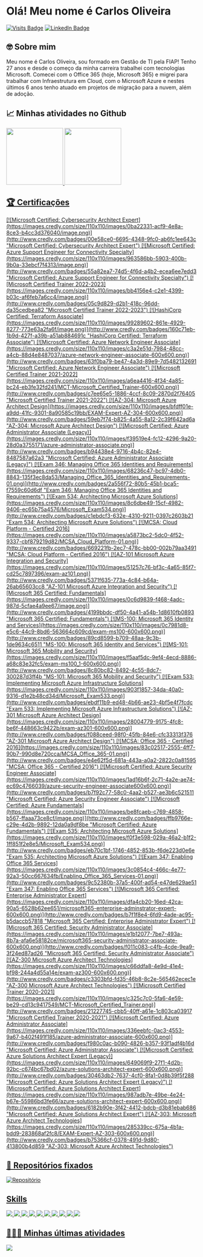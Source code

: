 # Olá! Meu nome é Carlos Oliveira
[![Visits Badge](https://badges.pufler.dev/visits/carlosdoliveira/carlosdoliveira)](https://cloudsquad.com.br)
[![LinkedIn Badge](https://img.shields.io/badge/LinkedIn-Profile-informational?style=flat&logo=linkedin&logoColor=white&color=0D76A8)](https://www.linkedin.com/in/carlosdoliveira/)


## 🤓 Sobre mim

Meu nome é Carlos Oliveira, sou formado em Gestão de TI pela FIAP! Tenho 27 anos e desde o começo da minha carreira trabalhei com tecnologias Microsoft. Comecei com o Office 365 (hoje, Microsoft 365) e migrei para trabalhar com Infraestrutura em Cloud, com o Microsoft Azure e nestes últimos 6 anos tenho atuado em projetos de migração para a nuvem, além de adoção.

## 📈 Minhas atividades no Github
<div>
  <a href="https://github.com/carlosdoliveira">
  <img height="150em" src="https://github-readme-stats.vercel.app/api?username=carlosdoliveira&count_private=true&show_icons=true&theme=onedark&include_all_commits=true&locale=pt-br"/>
  <img height="150em" src="https://github-readme-stats.vercel.app/api/top-langs/?username=carlosdoliveira&count_private=true&show_icons=true&theme=onedark&layout=compact&hide=less,hack&locale=pt-br" />
</div>

## 🏆 Certificações

<div style="display: inline_block">
<!--START_SECTION:badges-->
[![Microsoft Certified: Cybersecurity Architect Expert](https://images.credly.com/size/110x110/images/0ba22331-acf9-4e8a-8ce3-b4cc3d376040/image.png)](http://www.credly.com/badges/00e58ce0-6695-4348-9fc0-ab6fc1ee643c "Microsoft Certified: Cybersecurity Architect Expert")
[![Microsoft Certified: Azure Support Engineer for Connectivity Specialty](https://images.credly.com/size/110x110/images/963586bb-5903-400b-9b0a-33ebcf7f4313/image.png)](http://www.credly.com/badges/55a82ea7-74d5-4f6d-a4b2-ecea6ee7edd3 "Microsoft Certified: Azure Support Engineer for Connectivity Specialty")
[![Microsoft Certified Trainer 2022-2023](https://images.credly.com/size/110x110/images/bb4156e4-c2e1-4399-b03c-af6feb7a6cc4/image.png)](http://www.credly.com/badges/05c9d829-d2b1-418c-96dd-da35cedbea82 "Microsoft Certified Trainer 2022-2023")
[![HashiCorp Certified: Terraform Associate](https://images.credly.com/size/110x110/images/99289602-861e-4929-8277-773e63a2fa6f/image.png)](http://www.credly.com/badges/160c71eb-1b9d-427f-a39b-a51ab884691c "HashiCorp Certified: Terraform Associate")
[![Microsoft Certified: Azure Network Engineer Associate](https://images.credly.com/size/110x110/images/c3a2e51d-7984-48cc-a4cb-88d4e8487037/azure-network-engineer-associate-600x600.png)](http://www.credly.com/badges/63f0ba79-be47-4a3d-89e9-7d5482132691 "Microsoft Certified: Azure Network Engineer Associate")
[![Microsoft Certified Trainer 2021-2022](https://images.credly.com/size/110x110/images/a6ea4416-4f34-4a85-bc24-eb3fe32fd241/MCT-Microsoft_Certified_Trainer-600x600.png)](http://www.credly.com/badges/c7ee65e5-1886-4ccf-8c09-2870d2f76405 "Microsoft Certified Trainer 2021-2022")
[![AZ-304: Microsoft Azure Architect Design](https://images.credly.com/size/110x110/images/bfdff01e-a9dd-41fc-9301-8a90585c19bb/EXAM-Expert-AZ-304-600x600.png)](http://www.credly.com/badges/59eb7f74-b825-4a55-8a12-2c39f642ad6a "AZ-304: Microsoft Azure Architect Design")
[![Microsoft Certified: Azure Administrator Associate (Legacy)](https://images.credly.com/size/110x110/images/f39519e4-fc12-4296-9a20-28d0a3755171/azure-administrator-associate.png)](http://www.credly.com/badges/b94438e4-9716-4b4c-82e4-8487587a62a3 "Microsoft Certified: Azure Administrator Associate (Legacy)")
[![Exam 346: Managing Office 365 Identities and Requirements](https://images.credly.com/size/110x110/images/68236c47-bc97-4db0-8843-135f3ec8da53/Managing_Office_365_Identities_and_Requirements-01.png)](http://www.credly.com/badges/2a556f72-80b5-45b1-bca5-f7559c60d6df "Exam 346: Managing Office 365 Identities and Requirements")
[![Exam 534: Architecting Microsoft Azure Solutions](https://images.credly.com/size/110x110/images/8c6dbe49-15cf-4982-9406-ec65b75a4576/Microsoft_Exam534.png)](http://www.credly.com/badges/c1ebdcf3-632e-4310-9211-0397c2603b21 "Exam 534: Architecting Microsoft Azure Solutions")
[![MCSA: Cloud Platform - Certified 2016](https://images.credly.com/size/110x110/images/a5873bc2-5dc0-4f52-9337-cbf879219d82/MCSA_Cloud_Platform-01.png)](http://www.credly.com/badges/669221fb-2ec7-478c-bb00-002b79aa3491 "MCSA: Cloud Platform - Certified 2016")
[![AZ-101 Microsoft Azure Integration and Security](https://images.credly.com/size/110x110/images/51257c76-bf3c-4a65-85f7-cd25c7897396/exam-az101.png)](http://www.credly.com/badges/5371f635-773a-4c84-b64a-26ab65603cc8 "AZ-101 Microsoft Azure Integration and Security")
[![Microsoft 365 Certified: Fundamentals](https://images.credly.com/size/110x110/images/0c6d9839-f468-4adc-987d-5cfae4a9ee67/image.png)](http://www.credly.com/badges/4199bbdc-df50-4a41-a54b-1d8610fb0893 "Microsoft 365 Certified: Fundamentals")
[![MS-100: Microsoft 365 Identity and Services](https://images.credly.com/size/110x110/images/0c7981d8-e5c6-44c9-8bd6-563664c609cd/exam-ms100-600x600.png)](http://www.credly.com/badges/89cd8599-b709-48aa-9c3b-1de9634c6511 "MS-100: Microsoft 365 Identity and Services")
[![MS-101: Microsoft 365 Mobility and Security](https://images.credly.com/size/110x110/images/f5aaf5dc-9ef4-4ecd-8886-a68c83e32fc5/exam-ms100_1-600x600.png)](http://www.credly.com/badges/8c80bc82-8492-4c55-8dc7-300287d3ff4b "MS-101: Microsoft 365 Mobility and Security")
[![Exam 533: Implementing Microsoft Azure Infrastructure Solutions](https://images.credly.com/size/110x110/images/903f1857-34da-40a0-9316-d1e2b48cd34d/Microsoft_Exam533.png)](http://www.credly.com/badges/ebdf11b9-ed48-4b66-ae23-4bf5e4f7fcdc "Exam 533: Implementing Microsoft Azure Infrastructure Solutions")
[![AZ-301 Microsoft Azure Architect Design](https://images.credly.com/size/110x110/images/28004779-9175-4fc8-be6f-448663c9422b/exam-az301-600x600.png)](http://www.credly.com/badges/f088ceed-98f0-45fb-84e6-cfc33313f376 "AZ-301 Microsoft Azure Architect Design")
[![MCSA: Office 365 - Certified 2016](https://images.credly.com/size/110x110/images/83c02517-2555-4ff7-90b7-990d8e720cca/MCSA_Office_365-01.png)](http://www.credly.com/badges/e4e62f5d-681a-443a-a0a2-2822c0a81595 "MCSA: Office 365 - Certified 2016")
[![Microsoft Certified: Azure Security Engineer Associate](https://images.credly.com/size/110x110/images/1ad16b6f-2c71-4a2e-ae74-ec69c4766039/azure-security-engineer-associate600x600.png)](http://www.credly.com/badges/b7f92c77-58c0-4aa2-b527-ae3b6c521511 "Microsoft Certified: Azure Security Engineer Associate")
[![Microsoft Certified: Azure Fundamentals](https://images.credly.com/size/110x110/images/be8fcaeb-c769-4858-b567-ffaaa73ce8cf/image.png)](http://www.credly.com/badges/ffb9766e-c29e-4d2b-9892-12da0a9df8be "Microsoft Certified: Azure Fundamentals")
[![Exam 535: Architecting Microsoft Azure Solutions](https://images.credly.com/size/110x110/images/f0f3e598-029a-46a2-b1f2-1ff851f2e8e5/Microsoft_Exam534.png)](http://www.credly.com/badges/eb70c1bf-1746-4852-853b-f6de223d0e6e "Exam 535: Architecting Microsoft Azure Solutions")
[![Exam 347: Enabling Office 365 Services](https://images.credly.com/size/110x110/images/3c0854c4-466c-4e77-92a3-50cc667634fb/Enabling_Office_365_Services-01.png)](http://www.credly.com/badges/9c52380b-37a5-400f-ad54-e47de629ae51 "Exam 347: Enabling Office 365 Services")
[![Microsoft 365 Certified: Enterprise Administrator Expert](https://images.credly.com/size/110x110/images/dfa4cb20-16ed-42ca-90a5-6528b62ee651/microsoft365-enterprise-adminstrator-expert-600x600.png)](http://www.credly.com/badges/b7f1f8e4-6fd9-4ade-ac95-b5daccb57818 "Microsoft 365 Certified: Enterprise Administrator Expert")
[![Microsoft 365 Certified: Security Administrator Associate](https://images.credly.com/size/110x110/images/e1b12077-7be7-493a-8b7a-afa6e58182ce/microsoft365-security-administrator-associate-600x600.png)](http://www.credly.com/badges/f011c083-c4fb-4cde-9ea9-3f24ed87ad26 "Microsoft 365 Certified: Security Administrator Associate")
[![AZ-300 Microsoft Azure Architect Technologies](https://images.credly.com/size/110x110/images/c66ddfa8-4e9d-41e4-bf98-244a4d55a14e/exam-az300-600x600.png)](http://www.credly.com/badges/c3303bfd-fd35-46b8-8c2e-565462ecec1e "AZ-300 Microsoft Azure Architect Technologies")
[![Microsoft Certified Trainer 2020-2021](https://images.credly.com/size/110x110/images/c325c7c0-5fa6-4e59-be29-cd13c9417549/MCT-Microsoft_Certified_Trainer.png)](http://www.credly.com/badges/21227745-cbb5-40ff-a61e-1c803ca03917 "Microsoft Certified Trainer 2020-2021")
[![Microsoft Certified: Azure Administrator Associate](https://images.credly.com/size/110x110/images/336eebfc-0ac3-4553-9a67-b402f491f185/azure-administrator-associate-600x600.png)](http://www.credly.com/badges/f980c0ac-b090-4826-b357-93f1adf4b16d "Microsoft Certified: Azure Administrator Associate")
[![Microsoft Certified: Azure Solutions Architect Expert (Legacy)](https://images.credly.com/size/110x110/images/649069f9-27f1-4d2b-92bc-c674bc67bd02/azure-solutions-architect-expert-600x600.png)](http://www.credly.com/badges/30463db2-7637-4cf0-8fa1-0d8b39f5f288 "Microsoft Certified: Azure Solutions Architect Expert (Legacy)")
[![Microsoft Certified: Azure Solutions Architect Expert](https://images.credly.com/size/110x110/images/987adb7e-49be-4e24-b67e-55986bd3fe66/azure-solutions-architect-expert-600x600.png)](http://www.credly.com/badges/6182b90e-3f42-4412-bdcb-d3b81ebab686 "Microsoft Certified: Azure Solutions Architect Expert")
[![AZ-303: Microsoft Azure Architect Technologies](https://images.credly.com/size/110x110/images/285339cc-675a-4b1a-bdd9-283868af2fc8/EXAM-Expert-AZ-303-600x600.png)](http://www.credly.com/badges/b75366cf-0378-491d-9d80-413800b4d859 "AZ-303: Microsoft Azure Architect Technologies")
<!--END_SECTION:badges-->
  
## 📌 Repositórios fixados
![Repositório](https://github-readme-stats.vercel.app/api/pin/?username=carlosdoliveira&repo=terraform-landing-zone&theme=onedark)

## Skills
![](https://img.shields.io/badge/Tools-Docker-informational?style=flat&logo=docker&logoColor=white&color=4AB197)
![](https://img.shields.io/badge/Tools-NGINX-informational?style=flat&logo=nginx&logoColor=white&color=4AB197)
![](https://img.shields.io/badge/Tools-GitHub-informational?style=flat&logo=GitHub&logoColor=white&color=4AB197)
![](https://img.shields.io/badge/Tools-Azure%20Devops-informational?style=flat&logo=azuredevops&logoColor=white&color=0078D7)
![](https://img.shields.io/badge/IaC-Terraform-informational?style=flat&logo=terraform&logoColor=white&color=7B42BC)
![](https://img.shields.io/badge/IaC-Ansible-informational?style=flat&logo=ansible&logoColor=white&color=EE0000)
![](https://img.shields.io/badge/Clouds-Microsoft%20Azure-informational?style=flat&logo=microsoftazure&logoColor=white&color=0078D4)
![](https://img.shields.io/badge/Clouds-GCP-informational?style=flat&logo=googlecloud&logoColor=white&color=4285F4)
![](https://img.shields.io/badge/Languages-Python-informational?style=flat&logo=python&logoColor=white&color=3776AB)
![](https://img.shields.io/badge/Languages-Powershell-informational?style=flat&logo=powershell&logoColor=white&color=5391FE)

## 👩🏻‍💻 Minhas últimas atividades 
[![](https://github-readme-stats.vercel.app/api/wakatime?username=carlosdoliveira&theme=onedark&compact=true)](https://github.com/carlosdoliveira/carlosdoliveira)
